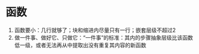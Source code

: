 # 函数
1. 函数要小：几行就够了；块和缩进内尽量只有一行；嵌套层级不超过2
2. 做一件事、做好它、只做它：“一件事”的标准：其内的步骤抽象层级比该函数低一级，或者无法再从中提取出没有重复其内容的新函数
